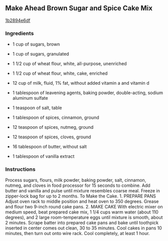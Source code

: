 ## Make Ahead Brown Sugar and Spice Cake Mix

[1b2894e6df](http://www.food.com/recipe/make-ahead-brown-sugar-and-spice-cake-mix-464768)

### Ingredients

 - 1 cup of sugars, brown

 - 1 cup of sugars, granulated

 - 1 1/2 cup of wheat flour, white, all-purpose, unenriched

 - 1 1/2 cup of wheat flour, white, cake, enriched

 - 12 cup of milk, fluid, 1% fat, without added vitamin a and vitamin d

 - 1 tablespoon of leavening agents, baking powder, double-acting, sodium aluminum sulfate

 - 1 teaspoon of salt, table

 - 1 tablespoon of spices, cinnamon, ground

 - 12 teaspoon of spices, nutmeg, ground

 - 12 teaspoon of spices, cloves, ground

 - 16 tablespoon of butter, without salt

 - 1 tablespoon of vanilla extract

### Instructions

Process sugars, flours, milk powder, baking powder, salt, cinnamon, nutmeg, and cloves in food processor for 15 seconds to combine. Add butter and vanilla and pulse until mixture resembles coarse meal. Freeze in zipper-lock bag for up to 2 months. To Make the Cake. 1. PREPARE PANS Adjust oven rack to middle position and heat oven to 350 degrees. Grease and flour two 9-inch round cake pans. 2. MAKE CAKE With electric mixer on medium speed, beat prepared cake mix, 1 1/4 cups warm water (about 110 degrees), and 2 large room-temperature eggs until mixture is smooth, about 2 minutes. Scrape batter into prepared cake pans and bake until toothpick inserted in center comes out clean, 30 to 35 minutes. Cool cakes in pans 10 minutes, then turn out onto wire rack. Cool completely, at least 1 hour.
